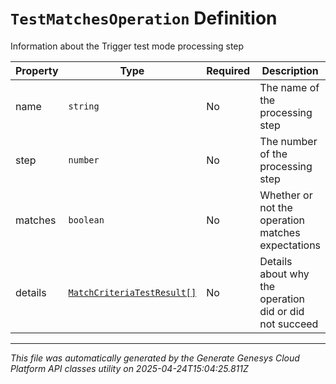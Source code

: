 # `TestMatchesOperation` Definition

Information about the Trigger test mode processing step

| Property | Type | Required | Description |
|----------|------|----------|-------------|
| name | `string` | No | The name of the processing step |
| step | `number` | No | The number of the processing step |
| matches | `boolean` | No | Whether or not the operation matches expectations |
| details | [`MatchCriteriaTestResult[]`](matchcriteriatestresult-definition.md) | No | Details about why the operation did or did not succeed |

---

*This file was automatically generated by the Generate Genesys Cloud Platform API classes utility on 2025-04-24T15:04:25.811Z*